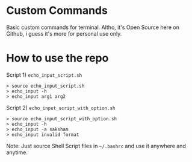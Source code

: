 # Custom Commands
Basic custom commands for terminal. Altho, it's Open Source here on Github, i guess it's more for personal use only.

# How to use the repo
Script 1) `echo_input_script.sh`

  ```
  > source echo_input_script.sh
  > echo_input -h
  > echo_input arg1 arg2
  ```

Script 2) `echo_input_script_with_option.sh`
  ```
  > source echo_input_script_with_option.sh
  > echo_input -h
  > echo_input -a saksham
  > echo_input invalid format
  ``` 
  
Note: Just source Shell Script files in `~/.bashrc` and use it anywhere and anytime.
